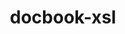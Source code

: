 ---
title: "docbook-xsl"
layout: cache
categories: [package, develop-2023-09-24]
meta: {"versions": ["1.79.2"], "compilers": ["cce@=15.0.1", "gcc@=11.1.0", "gcc@=7.3.1", "gcc@=7.5.0", "oneapi@=2023.2.0"], "oss": ["amzn2", "rhel8", "ubuntu18.04", "ubuntu20.04"], "platforms": ["linux"], "targets": ["aarch64", "neoverse_n1", "ppc64le", "x86_64", "x86_64_v3", "zen4"], "stacks": ["aws-isc", "aws-isc-aarch64", "e4s", "e4s-cray-rhel", "e4s-oneapi", "e4s-power", "radiuss", "root"], "num_specs": 8, "num_specs_by_stack": {"root": 8, "aws-isc-aarch64": 2, "aws-isc": 1, "e4s-cray-rhel": 1, "radiuss": 1, "e4s-power": 1, "e4s-oneapi": 1, "e4s": 1}}
spec_details: [{"hash": "hj4wdw65jg4eb3w7tntvmtdlaeowxkee", "compiler": "gcc@=7.3.1", "versions": ["1.79.2"], "os": "amzn2", "platform": "linux", "target": "aarch64", "variants": ["build_system=generic", "patches=a92c397"], "stacks": ["root", "aws-isc-aarch64"], "size": "-", "tarball": "https://binaries.spack.io/develop-2023-09-24/build_cache/linux-amzn2-aarch64/gcc-7.3.1/docbook-xsl-1.79.2/linux-amzn2-aarch64-gcc-7.3.1-docbook-xsl-1.79.2-hj4wdw65jg4eb3w7tntvmtdlaeowxkee.spack"}, {"hash": "o4rrrucu2xafmazdbabkrgdvo7j5nrte", "compiler": "gcc@=7.3.1", "versions": ["1.79.2"], "os": "amzn2", "platform": "linux", "target": "neoverse_n1", "variants": ["build_system=generic", "patches=a92c397"], "stacks": ["root", "aws-isc-aarch64"], "size": "-", "tarball": "https://binaries.spack.io/develop-2023-09-24/build_cache/linux-amzn2-neoverse_n1/gcc-7.3.1/docbook-xsl-1.79.2/linux-amzn2-neoverse_n1-gcc-7.3.1-docbook-xsl-1.79.2-o4rrrucu2xafmazdbabkrgdvo7j5nrte.spack"}, {"hash": "6bh5fsngnbghfyuik5opp6vd3yedgh57", "compiler": "gcc@=7.3.1", "versions": ["1.79.2"], "os": "amzn2", "platform": "linux", "target": "x86_64_v3", "variants": ["build_system=generic", "patches=a92c397"], "stacks": ["root", "aws-isc"], "size": "-", "tarball": "https://binaries.spack.io/develop-2023-09-24/build_cache/linux-amzn2-x86_64_v3/gcc-7.3.1/docbook-xsl-1.79.2/linux-amzn2-x86_64_v3-gcc-7.3.1-docbook-xsl-1.79.2-6bh5fsngnbghfyuik5opp6vd3yedgh57.spack"}, {"hash": "lqh7qqeazxmf2bxgb2rc7zxike7fak2p", "compiler": "cce@=15.0.1", "versions": ["1.79.2"], "os": "rhel8", "platform": "linux", "target": "zen4", "variants": ["build_system=generic", "patches=a92c397"], "stacks": ["root", "e4s-cray-rhel"], "size": "-", "tarball": "https://binaries.spack.io/develop-2023-09-24/build_cache/linux-rhel8-zen4/cce-15.0.1/docbook-xsl-1.79.2/linux-rhel8-zen4-cce-15.0.1-docbook-xsl-1.79.2-lqh7qqeazxmf2bxgb2rc7zxike7fak2p.spack"}, {"hash": "fn2f6fjt52l5lzfwajrtkib7lvu34via", "compiler": "gcc@=7.5.0", "versions": ["1.79.2"], "os": "ubuntu18.04", "platform": "linux", "target": "x86_64_v3", "variants": ["build_system=generic", "patches=a92c397"], "stacks": ["radiuss", "root"], "size": "-", "tarball": "https://binaries.spack.io/develop-2023-09-24/build_cache/linux-ubuntu18.04-x86_64_v3/gcc-7.5.0/docbook-xsl-1.79.2/linux-ubuntu18.04-x86_64_v3-gcc-7.5.0-docbook-xsl-1.79.2-fn2f6fjt52l5lzfwajrtkib7lvu34via.spack"}, {"hash": "ttzt5aoikrjqftrfat5yw3zjrq723wbp", "compiler": "gcc@=11.1.0", "versions": ["1.79.2"], "os": "ubuntu20.04", "platform": "linux", "target": "ppc64le", "variants": ["build_system=generic", "patches=a92c397"], "stacks": ["root", "e4s-power"], "size": "-", "tarball": "https://binaries.spack.io/develop-2023-09-24/build_cache/linux-ubuntu20.04-ppc64le/gcc-11.1.0/docbook-xsl-1.79.2/linux-ubuntu20.04-ppc64le-gcc-11.1.0-docbook-xsl-1.79.2-ttzt5aoikrjqftrfat5yw3zjrq723wbp.spack"}, {"hash": "p5mopasdlzxemd74h6kojm6g2rrpv5vz", "compiler": "oneapi@=2023.2.0", "versions": ["1.79.2"], "os": "ubuntu20.04", "platform": "linux", "target": "x86_64", "variants": ["build_system=generic", "patches=a92c397"], "stacks": ["e4s-oneapi", "root"], "size": "-", "tarball": "https://binaries.spack.io/develop-2023-09-24/build_cache/linux-ubuntu20.04-x86_64/oneapi-2023.2.0/docbook-xsl-1.79.2/linux-ubuntu20.04-x86_64-oneapi-2023.2.0-docbook-xsl-1.79.2-p5mopasdlzxemd74h6kojm6g2rrpv5vz.spack"}, {"hash": "m3xt22mrl7qu3sm7uhkonmyycj5thv3b", "compiler": "gcc@=11.1.0", "versions": ["1.79.2"], "os": "ubuntu20.04", "platform": "linux", "target": "x86_64_v3", "variants": ["build_system=generic", "patches=a92c397"], "stacks": ["e4s", "root"], "size": "-", "tarball": "https://binaries.spack.io/develop-2023-09-24/build_cache/linux-ubuntu20.04-x86_64_v3/gcc-11.1.0/docbook-xsl-1.79.2/linux-ubuntu20.04-x86_64_v3-gcc-11.1.0-docbook-xsl-1.79.2-m3xt22mrl7qu3sm7uhkonmyycj5thv3b.spack"}]
---